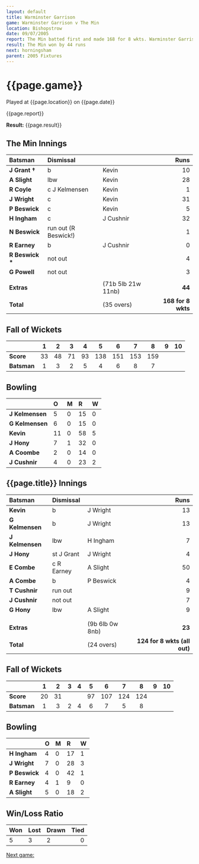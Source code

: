 ```yaml
---
layout: default
title: Warminster Garrison
game: Warminster Garrison v The Min
location: Bishopstrow
date: 09/07/2005
report: The Min batted first and made 168 for 8 wkts. Warminster Garrison replied with 124 for 8 wkts
result: The Min won by 44 runs
next: horningsham
parent: 2005 Fixtures
---
```


# {{page.game}}

Played at {{page.location}} on {{page.date}}

{{page.report}}

**Result:** {{page.result}}

## The Min Innings

| Batsman | Dismissal |  | Runs |
|:---|:---|---|---:|
| **J Grant &#8224;** | b | Kevin | 10 |
| **A Slight** | lbw | Kevin | 28 |
| **R Coyle** | c J Kelmensen | Kevin | 1 |
| **J Wright** | c | Kevin | 31 |
| **P Beswick** | c | Kevin | 5 |
| **H Ingham** | c | J Cushnir | 32 |
| **N Beswick** | run out (R Beswick!) |  | 1 |
| **R Earney** | b | J Cushnir | 0 |
| **R Beswick &#42;** | not out |  | 4 |
| **G Powell** | not out |  | 3 |
|  |  |  |  |
| **Extras** | | (71b 5lb 21w 11nb) | **44** |
| **Total** | | (35 overs) | **168 for 8 wkts** |

## Fall of Wickets

| | 1 | 2 | 3 | 4 | 5 | 6 | 7 | 8 | 9 | 10 |
|---|:---:|:---:|:---:|:---:|:---:|:---:|:---:|:---:|:---:|:---:|
| **Score** | 33 | 48 | 71 | 93 | 138 | 151 | 153 | 159 |  |  |
| **Batsman** | 1 | 3 | 2 | 5 | 4 | 6 | 8 | 7 |  |  |

## Bowling

| | O | M | R | W |
|---|:---|:---|:---|:---|
| **J Kelmensen** | 5 | 0 | 15 | 0 |
| **G Kelmensen** | 6 | 0 | 15 | 0 |
| **Kevin** | 11 | 0 | 58 | 5 |
| **J Hony** | 7 | 1 | 32 | 0 |
| **A Coombe** | 2 | 0 | 14 | 0 |
| **J Cushnir** | 4 | 0 | 23 | 2 |

## {{page.title}} Innings

| Batsman | Dismissal |  | Runs |
|:---|:---|---|---:|
| **Kevin** | b | J Wright | 13 |
| **G Kelmensen** | b | J Wright | 13 |
| **J Kelmensen** | lbw | H Ingham | 7 |
| **J Hony** | st J Grant | J Wright | 4 |
| **E Combe** | c R Earney | A Slight | 50 |
| **A Combe** | b | P Beswick  | 4 |
| **T Cushnir** | run out |  | 9 |
| **J Cushnir** | not out |  | 7 |
| **G Hony** | lbw | A Slight | 9 |
|  |  |  |  |
|  |  |  |  |
| **Extras** | | (9b 6lb 0w 8nb) | **23** |
| **Total** | | (24 overs) | **124 for 8 wkts (all out)** |

## Fall of Wickets

| | 1 | 2 | 3 | 4 | 5 | 6 | 7 | 8 | 9 | 10 |
|---|:---:|:---:|:---:|:---:|:---:|:---:|:---:|:---:|:---:|:---:|
| **Score** | 20 | 31 |  |  | 97 | 107 | 124 | 124 |  |  |
| **Batsman** | 1 | 3 | 2 | 4 | 6 | 7 | 5 | 8 |  |  |

## Bowling

| | O | M | R | W |
|---|:---|:---|:---|:---|
| **H Ingham** | 4 | 0 | 17 | 1 |
| **J Wright** | 7 | 0 | 28 | 3 |
| **P Beswick** | 4 | 0 | 42 | 1 |
| **R Earney** | 4 | 1 | 9 | 0 |
| **A Slight** | 5 | 0 | 18 | 2 |

## Win/Loss Ratio

| Won | Lost | Drawn | Tied |
|:---|:---|:---|---:|
| 5 | 3 | 2 | 0 |

[Next game:]({{page.next}})